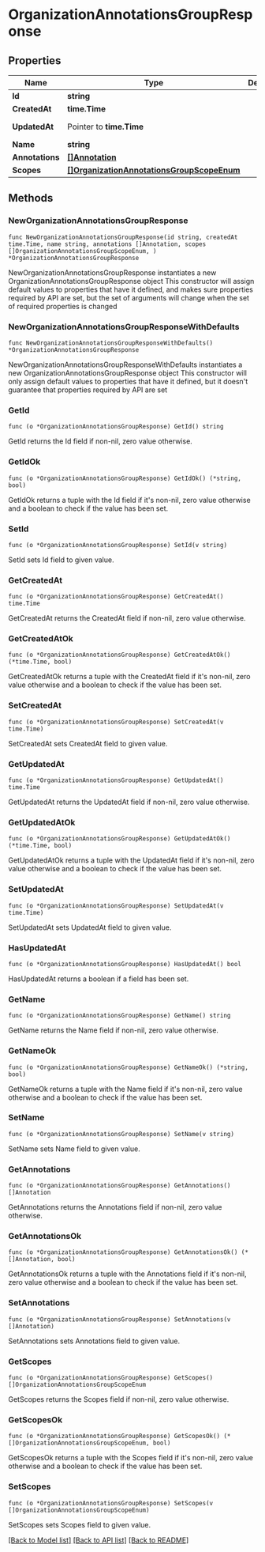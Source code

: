# OrganizationAnnotationsGroupResponse

## Properties

Name | Type | Description | Notes
------------ | ------------- | ------------- | -------------
**Id** | **string** |  | [readonly] 
**CreatedAt** | **time.Time** |  | [readonly] 
**UpdatedAt** | Pointer to **time.Time** |  | [optional] [readonly] 
**Name** | **string** |  | 
**Annotations** | [**[]Annotation**](Annotation.md) |  | 
**Scopes** | [**[]OrganizationAnnotationsGroupScopeEnum**](OrganizationAnnotationsGroupScopeEnum.md) |  | 

## Methods

### NewOrganizationAnnotationsGroupResponse

`func NewOrganizationAnnotationsGroupResponse(id string, createdAt time.Time, name string, annotations []Annotation, scopes []OrganizationAnnotationsGroupScopeEnum, ) *OrganizationAnnotationsGroupResponse`

NewOrganizationAnnotationsGroupResponse instantiates a new OrganizationAnnotationsGroupResponse object
This constructor will assign default values to properties that have it defined,
and makes sure properties required by API are set, but the set of arguments
will change when the set of required properties is changed

### NewOrganizationAnnotationsGroupResponseWithDefaults

`func NewOrganizationAnnotationsGroupResponseWithDefaults() *OrganizationAnnotationsGroupResponse`

NewOrganizationAnnotationsGroupResponseWithDefaults instantiates a new OrganizationAnnotationsGroupResponse object
This constructor will only assign default values to properties that have it defined,
but it doesn't guarantee that properties required by API are set

### GetId

`func (o *OrganizationAnnotationsGroupResponse) GetId() string`

GetId returns the Id field if non-nil, zero value otherwise.

### GetIdOk

`func (o *OrganizationAnnotationsGroupResponse) GetIdOk() (*string, bool)`

GetIdOk returns a tuple with the Id field if it's non-nil, zero value otherwise
and a boolean to check if the value has been set.

### SetId

`func (o *OrganizationAnnotationsGroupResponse) SetId(v string)`

SetId sets Id field to given value.


### GetCreatedAt

`func (o *OrganizationAnnotationsGroupResponse) GetCreatedAt() time.Time`

GetCreatedAt returns the CreatedAt field if non-nil, zero value otherwise.

### GetCreatedAtOk

`func (o *OrganizationAnnotationsGroupResponse) GetCreatedAtOk() (*time.Time, bool)`

GetCreatedAtOk returns a tuple with the CreatedAt field if it's non-nil, zero value otherwise
and a boolean to check if the value has been set.

### SetCreatedAt

`func (o *OrganizationAnnotationsGroupResponse) SetCreatedAt(v time.Time)`

SetCreatedAt sets CreatedAt field to given value.


### GetUpdatedAt

`func (o *OrganizationAnnotationsGroupResponse) GetUpdatedAt() time.Time`

GetUpdatedAt returns the UpdatedAt field if non-nil, zero value otherwise.

### GetUpdatedAtOk

`func (o *OrganizationAnnotationsGroupResponse) GetUpdatedAtOk() (*time.Time, bool)`

GetUpdatedAtOk returns a tuple with the UpdatedAt field if it's non-nil, zero value otherwise
and a boolean to check if the value has been set.

### SetUpdatedAt

`func (o *OrganizationAnnotationsGroupResponse) SetUpdatedAt(v time.Time)`

SetUpdatedAt sets UpdatedAt field to given value.

### HasUpdatedAt

`func (o *OrganizationAnnotationsGroupResponse) HasUpdatedAt() bool`

HasUpdatedAt returns a boolean if a field has been set.

### GetName

`func (o *OrganizationAnnotationsGroupResponse) GetName() string`

GetName returns the Name field if non-nil, zero value otherwise.

### GetNameOk

`func (o *OrganizationAnnotationsGroupResponse) GetNameOk() (*string, bool)`

GetNameOk returns a tuple with the Name field if it's non-nil, zero value otherwise
and a boolean to check if the value has been set.

### SetName

`func (o *OrganizationAnnotationsGroupResponse) SetName(v string)`

SetName sets Name field to given value.


### GetAnnotations

`func (o *OrganizationAnnotationsGroupResponse) GetAnnotations() []Annotation`

GetAnnotations returns the Annotations field if non-nil, zero value otherwise.

### GetAnnotationsOk

`func (o *OrganizationAnnotationsGroupResponse) GetAnnotationsOk() (*[]Annotation, bool)`

GetAnnotationsOk returns a tuple with the Annotations field if it's non-nil, zero value otherwise
and a boolean to check if the value has been set.

### SetAnnotations

`func (o *OrganizationAnnotationsGroupResponse) SetAnnotations(v []Annotation)`

SetAnnotations sets Annotations field to given value.


### GetScopes

`func (o *OrganizationAnnotationsGroupResponse) GetScopes() []OrganizationAnnotationsGroupScopeEnum`

GetScopes returns the Scopes field if non-nil, zero value otherwise.

### GetScopesOk

`func (o *OrganizationAnnotationsGroupResponse) GetScopesOk() (*[]OrganizationAnnotationsGroupScopeEnum, bool)`

GetScopesOk returns a tuple with the Scopes field if it's non-nil, zero value otherwise
and a boolean to check if the value has been set.

### SetScopes

`func (o *OrganizationAnnotationsGroupResponse) SetScopes(v []OrganizationAnnotationsGroupScopeEnum)`

SetScopes sets Scopes field to given value.



[[Back to Model list]](../README.md#documentation-for-models) [[Back to API list]](../README.md#documentation-for-api-endpoints) [[Back to README]](../README.md)


